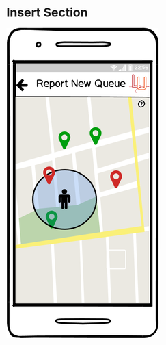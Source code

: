 # Insert Section
![Insert Section](../../../../../first_prototype/mockups/InsertQueueMapPage.png) 


